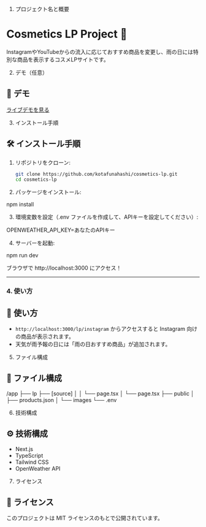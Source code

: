 1. プロジェクト名と概要

# Cosmetics LP Project 🌿
InstagramやYouTubeからの流入に応じておすすめ商品を変更し、雨の日には特別な商品を表示するコスメLPサイトです。

2. デモ（任意）

## 🚀 デモ
[ライブデモを見る](https://example.com)

3. インストール手順

## 🛠️ インストール手順

1. リポジトリをクローン:
   ```bash
   git clone https://github.com/kotafunahashi/cosmetics-lp.git
   cd cosmetics-lp

2. パッケージをインストール:

npm install

3. 環境変数を設定（.env ファイルを作成して、APIキーを設定してください）:

OPENWEATHER_API_KEY=あなたのAPIキー

4. サーバーを起動:

npm run dev

ブラウザで http://localhost:3000 にアクセス！


---

### 4. **使い方**

## 📖 使い方

- `http://localhost:3000/lp/instagram` からアクセスすると Instagram 向けの商品が表示されます。
- 天気が雨予報の日には「雨の日おすすめ商品」が追加されます。  

5. ファイル構成

## 📂 ファイル構成

/app ├── lp 
     ├── [source] │
        │ └── page.tsx
     │ └── page.tsx
├── public │
     ├── products.json
     │ └── images
 └── .env

 6. 技術構成

 ## ⚙️ 技術構成

- Next.js
- TypeScript
- Tailwind CSS
- OpenWeather API

7. ライセンス

## 📄 ライセンス
このプロジェクトは MIT ライセンスのもとで公開されています。
